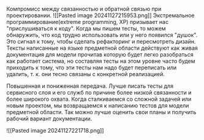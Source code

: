 Компромисс между связанностью и обратной связью при проектировании.
![[Pasted image 20241127215953.png]]
Экстремальное программирование(extreme programming, XP) призывает нас "прислушиваться к коду". Когда мы пишем тесты, то можем обнаружить, что код трудно использовать или у него появился "душок". Это сигнал к тому, чтобы сделать рефакторинг и пересмотреть дизайн.
Тексты написанные на языке предметной области действуют как живая документация для модели прочитав которую будет легко разобраться как работает система, но составляя тесты на этом уровне часто будем приходить к тому, что эти тесты нам надо будет переписать или удалить, т. к. они тесно связаны с конкретной реализацией.

Повышенная и пониженная передача.
Лучше писать тесты для сервисного слоя и его служб по причине более низкой связанности и более широкого охвата.
Когда сталкиваемся со сложной задачей или новым проектом, мы возвращаемся к написанию тестов для модели предметной области. Так можно лучше оценить свои планы и получить рабочий вариант документации.


![[Pasted image 20241127221718.png]]